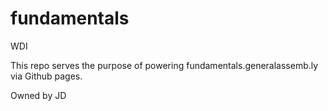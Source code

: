 # fundamentals
WDI

This repo serves the purpose of powering fundamentals.generalassemb.ly via Github pages.

Owned by JD

